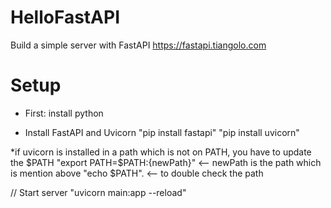 # HelloFastAPI
Build a simple server with FastAPI
https://fastapi.tiangolo.com

# Setup
- First: install python

- Install FastAPI and Uvicorn
"pip install fastapi"
"pip install uvicorn"

*if uvicorn is installed in a path which is not on PATH, you have to update the $PATH
"export PATH=$PATH:{newPath}" <-- newPath is the path which is mention above
"echo $PATH". <-- to double check the path

// Start server
"uvicorn main:app --reload"
